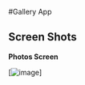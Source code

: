#Gallery App
## Screen Shots
**Photos Screen**

[![image](https://www.linkpicture.com/q/Screenshot_20220224-182453_Gallery.jpg)]

